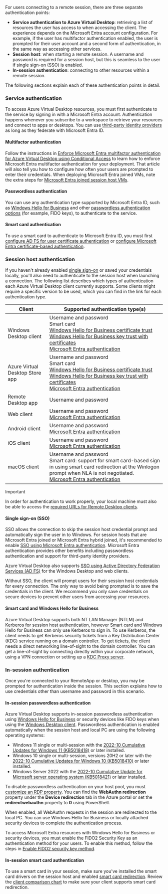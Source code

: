 For users connecting to a remote session, there are three separate authentication points:

 -  **Service authentication to Azure Virtual Desktop**: retrieving a list of resources the user has access to when accessing the client. The experience depends on the Microsoft Entra account configuration. For example, if the user has multifactor authentication enabled, the user is prompted for their user account and a second form of authentication, in the same way as accessing other services.
 -  **Session host**: when starting a remote session. A username and password is required for a session host, but this is seamless to the user if single sign-on (SSO) is enabled.
 -  **In-session authentication**: connecting to other resources within a remote session.

The following sections explain each of these authentication points in detail.

### Service authentication

To access Azure Virtual Desktop resources, you must first authenticate to the service by signing in with a Microsoft Entra account. Authentication happens whenever you subscribe to a workspace to retrieve your resources and connect to apps or desktops. You can use [third-party identity providers](/azure/active-directory/devices/azureadjoin-plan#federated-environment) as long as they federate with Microsoft Entra ID.

#### Multifactor authentication

Follow the instructions in [Enforce Microsoft Entra multifactor authentication for Azure Virtual Desktop using Conditional Access](/azure/virtual-desktop/set-up-mfa) to learn how to enforce Microsoft Entra multifactor authentication for your deployment. That article will also tell you how to configure how often your users are prompted to enter their credentials. When deploying Microsoft Entra joined VMs, note the extra steps for [Microsoft Entra joined session host VMs](/azure/virtual-desktop/set-up-mfa#azure-ad-joined-session-host-vms).

#### Passwordless authentication

You can use any authentication type supported by Microsoft Entra ID, such as [Windows Hello for Business](/windows/security/identity-protection/hello-for-business/hello-overview) and other [passwordless authentication options](/azure/active-directory/authentication/concept-authentication-passwordless) (for example, FIDO keys), to authenticate to the service.

#### Smart card authentication

To use a smart card to authenticate to Microsoft Entra ID, you must first [configure AD FS for user certificate authentication](/windows-server/identity/ad-fs/operations/configure-user-certificate-authentication) or [configure Microsoft Entra certificate-based authentication](/azure/active-directory/authentication/concept-certificate-based-authentication).

### Session host authentication

If you haven't already enabled [single sign-on](/azure/virtual-desktop/authentication#single-sign-on-sso) or saved your credentials locally, you'll also need to authenticate to the session host when launching a connection. The following list describes which types of authentication each Azure Virtual Desktop client currently supports. Some clients might require a specific version to be used, which you can find in the link for each authentication type.

| **Client**                      | **Supported authentication type(s)**                                                                                                                                                                                                                                                                                                                                                                                                                                                           |
| ------------------------------- | ---------------------------------------------------------------------------------------------------------------------------------------------------------------------------------------------------------------------------------------------------------------------------------------------------------------------------------------------------------------------------------------------------------------------------------------------------------------------------------------------- |
| Windows Desktop client          | Username and password<br>Smart card<br>[Windows Hello for Business certificate trust](/windows/security/identity-protection/hello-for-business/hello-hybrid-cert-trust)<br>[Windows Hello for Business key trust with certificates](/windows/security/identity-protection/hello-for-business/hello-deployment-rdp-certs)<br>[Microsoft Entra authentication](/azure/virtual-desktop/configure-single-sign-on) |
| Azure Virtual Desktop Store app | Username and password<br>Smart card<br>[Windows Hello for Business certificate trust](/windows/security/identity-protection/hello-for-business/hello-hybrid-cert-trust)<br>[Windows Hello for Business key trust with certificates](/windows/security/identity-protection/hello-for-business/hello-deployment-rdp-certs)<br>[Microsoft Entra authentication](/azure/virtual-desktop/configure-single-sign-on) |
| Remote Desktop app              | Username and password                                                                                                                                                                                                                                                                                                                                                                                                                                                                          |
| Web client                      | Username and password<br>[Microsoft Entra authentication](/azure/virtual-desktop/configure-single-sign-on)                                                                                                                                                                                                                                                                                                                                                          |
| Android client                  | Username and password<br>[Microsoft Entra authentication](/azure/virtual-desktop/configure-single-sign-on)                                                                                                                                                                                                                                                                                                                                                          |
| iOS client                      | Username and password<br>[Microsoft Entra authentication](/azure/virtual-desktop/configure-single-sign-on)                                                                                                                                                                                                                                                                                                                                                          |
| macOS client                    | Username and password<br>Smart card: support for smart card-based sign in using smart card redirection at the Winlogon prompt when NLA is not negotiated.<br>[Microsoft Entra authentication](/azure/virtual-desktop/configure-single-sign-on)                                                                                                                                                                                                                      |

> [!IMPORTANT]
> In order for authentication to work properly, your local machine must also be able to access the [required URLs for Remote Desktop clients](/azure/virtual-desktop/safe-url-list#remote-desktop-clients).

#### Single sign-on (SSO)

SSO allows the connection to skip the session host credential prompt and automatically sign the user in to Windows. For session hosts that are Microsoft Entra joined or Microsoft Entra hybrid joined, it's recommended to enable [SSO using Microsoft Entra authentication](/azure/virtual-desktop/configure-single-sign-on). Microsoft Entra authentication provides other benefits including passwordless authentication and support for third-party identity providers.

Azure Virtual Desktop also supports [SSO using Active Directory Federation Services (AD FS)](/azure/virtual-desktop/configure-adfs-sso) for the Windows Desktop and web clients.

Without SSO, the client will prompt users for their session host credentials for every connection. The only way to avoid being prompted is to save the credentials in the client. We recommend you only save credentials on secure devices to prevent other users from accessing your resources.

#### Smart card and Windows Hello for Business

Azure Virtual Desktop supports both NT LAN Manager (NTLM) and Kerberos for session host authentication, however Smart card and Windows Hello for Business can only use Kerberos to sign in. To use Kerberos, the client needs to get Kerberos security tickets from a Key Distribution Center (KDC) service running on a domain controller. To get tickets, the client needs a direct networking line-of-sight to the domain controller. You can get a line-of-sight by connecting directly within your corporate network, using a VPN connection or setting up a [KDC Proxy server](/azure/virtual-desktop/key-distribution-center-proxy).

### In-session authentication

Once you're connected to your RemoteApp or desktop, you may be prompted for authentication inside the session. This section explains how to use credentials other than username and password in this scenario.

#### In-session passwordless authentication

Azure Virtual Desktop supports in-session passwordless authentication using [Windows Hello for Business](/windows/security/identity-protection/hello-for-business/hello-overview) or security devices like FIDO keys when using the [Windows Desktop client](/azure/virtual-desktop/users/connect-windows). Passwordless authentication is enabled automatically when the session host and local PC are using the following operating systems:

 -  Windows 11 single or multi-session with the [2022-10 Cumulative Updates for Windows 11 (KB5018418)](https://support.microsoft.com/kb/KB5018418) or later installed.
 -  Windows 10 single or multi-session, versions 20H2 or later with the [2022-10 Cumulative Updates for Windows 10 (KB5018410)](https://support.microsoft.com/kb/KB5018410) or later installed.
 -  Windows Server 2022 with the [2022-10 Cumulative Update for Microsoft server operating system (KB5018421)](https://support.microsoft.com/kb/KB5018421) or later installed.

To disable passwordless authentication on your host pool, you must [customize an RDP property](/azure/virtual-desktop/customize-rdp-properties). You can find the **WebAuthn redirection** property under the **Device redirection** tab in the Azure portal or set the **redirectwebauthn** property to **0** using PowerShell.

When enabled, all WebAuthn requests in the session are redirected to the local PC. You can use Windows Hello for Business or locally attached security devices to complete the authentication process.

To access Microsoft Entra resources with Windows Hello for Business or security devices, you must enable the FIDO2 Security Key as an authentication method for your users. To enable this method, follow the steps in [Enable FIDO2 security key method](/azure/active-directory/authentication/howto-authentication-passwordless-security-key#enable-fido2-security-key-method).

#### In-session smart card authentication

To use a smart card in your session, make sure you've installed the smart card drivers on the session host and enabled [smart card redirection](/azure/virtual-desktop/configure-device-redirections#smart-card-redirection). Review the [client comparison chart](/windows-server/remote/remote-desktop-services/clients/remote-desktop-app-compare#other-redirection-devices-etc) to make sure your client supports smart card redirection.
